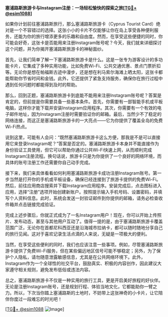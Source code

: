 **塞浦路斯旅游卡与Instagram注册：一场轻松愉快的探索之旅[[TG💪+ @esim1088](https://t.me/s/esim1088)]**

如果你计划前往塞浦路斯旅行，那么塞浦路斯旅游卡（Cyprus Tourist Card）绝对是一个不容错过的选择。这张小小的卡片不仅能够让你在岛上享受各种便利服务，还能为你的旅行增添更多的乐趣和自由度。然而，在享受这些便捷的同时，你可能会好奇，这张卡是否能用来注册Instagram账号呢？今天，我们就来详细探讨这个问题，并为你揭开塞浦路斯旅游卡的神秘面纱。

首先，让我们简单了解一下塞浦路斯旅游卡是什么。这是一张专为游客设计的多功能卡片，它集成了多种实用功能，比如免费Wi-Fi、公共交通优惠、景点门票折扣等。无论你是想在帕福斯古迹中漫步，还是想在利马索尔海滩上晒太阳，这张卡都能帮助你节省时间和金钱。此外，它还提供了紧急支持服务，确保你在旅行过程中遇到任何问题时都能得到及时的帮助。

那么，回到正题，塞浦路斯旅游卡到底能不能用来注册Instagram账号呢？答案是肯定的，但前提是你需要具备一些基本条件。首先，你需要有一部智能手机或平板电脑，这样你才能下载并安装Instagram应用程序。其次，你需要有一个有效的电子邮件地址，因为Instagram注册时需要验证你的邮箱。最后，当然少不了稳定的网络连接，而这正是塞浦路斯旅游卡的一大亮点——它为你提供了覆盖全岛的免费Wi-Fi热点。

说到这里，可能有人会问：“既然塞浦路斯旅游卡这么方便，那我是不是可以直接用它来登录Instagram呢？”答案是否定的。塞浦路斯旅游卡本身并不能直接作为身份验证工具使用，但它可以帮助你通过公共Wi-Fi快速上网，从而顺利完成Instagram注册流程。换句话说，旅游卡只是为你提供了一个良好的网络环境，而具体的账号注册工作还需要你自己动手完成。

接下来，我们来具体看看如何利用塞浦路斯旅游卡成功注册Instagram账号。第一步当然是打开你的手机或平板设备，确保已经连接到了旅游卡提供的免费Wi-Fi。然后，前往应用商店搜索并下载Instagram应用程序。安装完成后，点击图标进入应用，选择“注册”选项开始创建新账户。按照提示输入手机号码、设置密码，并填写个人资料信息。此时，系统会发送一封验证邮件到你提供的邮箱，请务必检查收件箱并点击链接完成验证。

完成上述步骤后，你就正式成为了一名Instagram用户！现在，你可以开始上传照片、发布动态，甚至与其他用户互动了。值得一提的是，由于塞浦路斯旅游卡覆盖范围广泛，无论你在首都尼科西亚还是沿海城市拉纳卡，都可以随时随地分享自己的旅行见闻。这对于喜欢记录生活点滴的人来说，无疑是一项极大的便利。

当然，在享受这些便利的同时，我们也应该注意一些事项。例如，尽管塞浦路斯旅游卡提供了免费Wi-Fi服务，但在某些偏远地区信号可能不够稳定；另外，为了保护个人隐私，请勿随意泄露敏感信息，尤其是在公共网络环境下。此外，Instagram作为一个全球性的社交平台，鼓励真实、积极的内容创作，因此建议大家遵守相关规则，避免发布低俗或违法内容。

总之，塞浦路斯旅游卡不仅是一种实用的旅行工具，更是开启美好旅程的好伙伴。无论是注册Instagram账号，还是规划行程、体验当地文化，它都能助你一臂之力。所以，下次当你踏上塞浦路斯的土地时，不妨带上这张神奇的小卡片，让它陪伴你度过一段难忘的时光吧！

[[TG💪+ @esim1088](https://t.me/s/esim1088) ![Image](https://i.postimg.cc/4NQfJmqS/Snipaste-2025-05-13-00-14-12.png)]